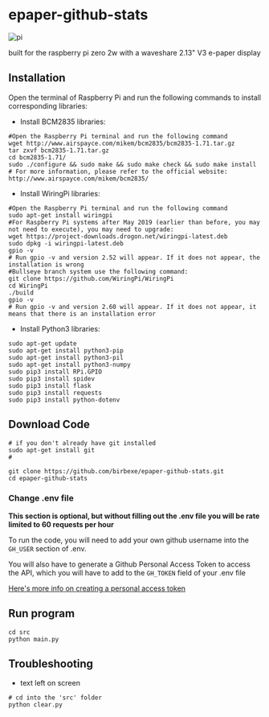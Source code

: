 # epaper-github-stats

![pi](https://user-images.githubusercontent.com/60234159/197788646-44bc8811-16f1-4eea-ba32-95d5e5d25334.jpg)

built for the raspberry pi zero 2w with a waveshare 2.13" V3 e-paper display

## Installation

Open the terminal of Raspberry Pi and run the following commands to install corresponding libraries: 

- Install BCM2835 libraries:

```
#Open the Raspberry Pi terminal and run the following command
wget http://www.airspayce.com/mikem/bcm2835/bcm2835-1.71.tar.gz
tar zxvf bcm2835-1.71.tar.gz
cd bcm2835-1.71/
sudo ./configure && sudo make && sudo make check && sudo make install
# For more information, please refer to the official website: http://www.airspayce.com/mikem/bcm2835/
```

- Install WiringPi libraries:

```
#Open the Raspberry Pi terminal and run the following command
sudo apt-get install wiringpi
#For Raspberry Pi systems after May 2019 (earlier than before, you may not need to execute), you may need to upgrade:
wget https://project-downloads.drogon.net/wiringpi-latest.deb
sudo dpkg -i wiringpi-latest.deb
gpio -v
# Run gpio -v and version 2.52 will appear. If it does not appear, the installation is wrong
#Bullseye branch system use the following command:
git clone https://github.com/WiringPi/WiringPi
cd WiringPi
./build
gpio -v
# Run gpio -v and version 2.60 will appear. If it does not appear, it means that there is an installation error
```

- Install Python3 libraries:

```
sudo apt-get update
sudo apt-get install python3-pip
sudo apt-get install python3-pil
sudo apt-get install python3-numpy
sudo pip3 install RPi.GPIO
sudo pip3 install spidev
sudo pip3 install flask
sudo pip3 install requests
sudo pip3 install python-dotenv
```

## Download Code

```
# if you don't already have git installed
sudo apt-get install git
#

git clone https://github.com/birbexe/epaper-github-stats.git
cd epaper-github-stats
```

### Change .env file

**This section is optional, but without filling out the .env file you will be rate limited to 60 requests per hour**

To run the code, you will need to add your own github username into the `GH_USER` section of .env.

You will also have to generate a Github Personal Access Token to access the API, which you will have to add to the `GH_TOKEN` field of your .env file

[Here's more info on creating a personal access token](https://docs.github.com/en/authentication/keeping-your-account-and-data-secure/creating-a-personal-access-token#creating-a-fine-grained-personal-access-token)

## Run program

```
cd src
python main.py
```

## Troubleshooting

- text left on screen

```
# cd into the 'src' folder
python clear.py
```
